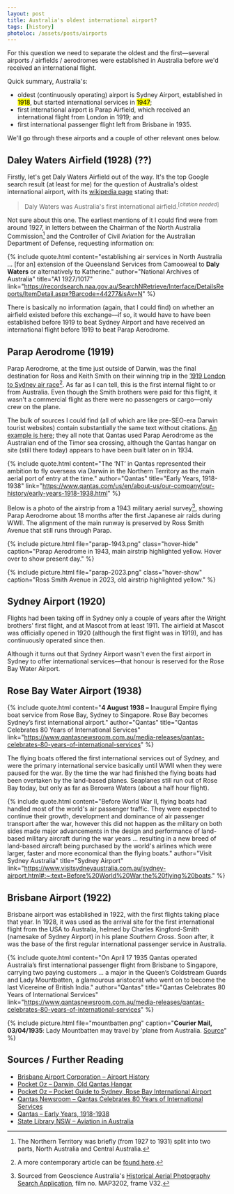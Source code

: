 ```yaml
---
layout: post
title: Australia's oldest international airport?
tags: [history]
photoloc: /assets/posts/airports
---
```


For this question we need to separate the oldest and the first––several airports / airfields / aerodromes were established in Australia before we'd received an international flight. 

Quick summary, Australia's:
- oldest (continuously operating) airport is Sydney Airport, established in <mark>1918</mark>, but started international services in <mark>1947</mark>;
- first international airport is Parap Airfield, which received an international flight from London in 1919; and
- first international passenger flight left from Brisbane in 1935.

We'll go through these airports and a couple of other relevant ones below.

## Daley Waters Airfield (1928) (??)
Firstly, let's get Daly Waters Airfield out of the way. It's the top Google search result (at least for me) for the question of Australia's oldest international airport, with its [wikipedia page](https://en.wikipedia.org/wiki/Daly_Waters_Airfield) stating that: 

> Daly Waters was Australia's first international airfield.<sup>[*citation needed*]</sup>

Not sure about this one. The earliest mentions of it I could find were from around 1927, in letters between the Chairman of the North Australia Commission[^1] and the Controller of Civil Aviation for the Australian Department of Defense, requesting information on: 

{% include quote.html 
content="establishing air services in North Australia ... [for an] extension of the Queensland Services from Camooweal to <strong>Daly Waters</strong> or alternatively to Katherine."
author="National Archives of Australia" title="A1 1927/1017"
link="https://recordsearch.naa.gov.au/SearchNRetrieve/Interface/DetailsReports/ItemDetail.aspx?Barcode=44277&isAv=N"
%}

There is basically no information (again, that I could find) on whether an airfield existed before this exchange––if so, it would have to have been established before 1919 to beat Sydney Airport and have received an international flight before 1919 to beat Parap Aerodrome. 

## Parap Aerodrome (1919)
  
Parap Aerodrome, at the time just outside of Darwin, was the final destination for Ross and Keith Smith on their winning trip in the [1919 London to Sydney air race](https://en.wikipedia.org/wiki/1919_England_to_Australia_flight)[^2]. As far as I can tell, this is the first internal flight to or from Australia. Even though the Smith brothers were paid for this flight, it wasn't a commercial flight as there were no passengers or cargo––only crew on the plane. 

The bulk of sources I could find (all of which are like pre-SEO-era Darwin tourist websites) contain substantially the same text without citations. [An example is here](https://www.australiaforeveryone.com.au/files/darwin/old-qantas-hangar.html#:~:text=Qantas%20Empire%20Airways%20used%20the%20aerodrome%20as%20their%20Australian%20departure%20point%20and%20landfall%20for%20the%20long%20Timor%20Sea%20crossing.); they all note that Qantas used Parap Aerodrome as the Australian end of the Timor sea crossing, although the Qantas hangar on site (still there today) appears to have been built later on in 1934.

{% include quote.html 
content="The ‘NT’ in Qantas represented their ambition to fly overseas via Darwin in the Northern Territory as the main aerial port of entry at the time."
author="Qantas" title="Early Years, 1918-1938"
link="https://www.qantas.com/us/en/about-us/our-company/our-history/early-years-1918-1938.html"
%}

Below is a photo of the airstrip from a 1943 military aerial survey[^3], showing Parap Aerodrome about 18 months after the first Japanese air raids during WWII. The alignment of the main runway is preserved by Ross Smith Avenue that still runs through Parap. 

<div class="hover">
{% include picture.html
   file="parap-1943.png"
   class="hover-hide"
   caption="Parap Aerodrome in 1943, main airstrip highlighted yellow. Hover over to show present day."
%}

{% include picture.html
   file="parap-2023.png"
   class="hover-show"
   caption="Ross Smith Avenue in 2023, old airstrip highlighted yellow."
%}
</div>

## Sydney Airport (1920)

Flights had been taking off in Sydney only a couple of years after the Wright brothers' first flight, and at Mascot from at least 1911. The airfield at Mascot was officially opened in 1920 (although the first flight was in 1919), and has continuously operated since then.

Although it turns out that Sydney Airport wasn't even the first airport in Sydney to offer international services––that honour is reserved for the Rose Bay Water Airport.

## Rose Bay Water Airport (1938) 

{% include quote.html 
content="<strong>4 August 1938 –</strong> Inaugural Empire flying boat service from Rose Bay, Sydney to Singapore. Rose Bay becomes Sydney’s first international airport."
author="Qantas" title="Qantas Celebrates 80 Years of International Services"
link="https://www.qantasnewsroom.com.au/media-releases/qantas-celebrates-80-years-of-international-services"
%}

The flying boats offered the first international services out of Sydney, and were the primary international service basically until WWII when they were paused for the war. By the time the war had finished the flying boats had been overtaken by the land-based planes. Seaplanes still run out of Rose Bay today, but only as far as Berowra Waters (about a half hour flight). 

{% include quote.html 
content="Before World War II, flying boats had handled most of the world's air passenger traffic. They were expected to continue their growth, development and dominance of air passenger transport after the war, however this did not happen as the military on both sides made major advancements in the design and performance of land-based military aircraft during the war years ... resulting in a new breed of land-based aircraft being purchased by the world's airlines which were larger, faster and more economical than the flying boats."
author="Visit Sydney Australia" title="Sydney Airport"
link="https://www.visitsydneyaustralia.com.au/sydney-airport.html#:~:text=Before%20World%20War,the%20flying%20boats."
%}

## Brisbane Airport (1922)

Brisbane airport was established in 1922, with the first flights taking place that year. In 1928, it was used as the arrival site for the first international flight from the USA to Australia, helmed by Charles Kingford-Smith (namesake of Sydney Airport) in his plane *Southern Cross*. Soon after, it was the base of the first regular international passenger service in Australia. 

{% include quote.html 
content="On April 17 1935 Qantas operated Australia’s first international passenger flight from Brisbane to Singapore, carrying two paying customers ... a major in the Queen’s Coldstream Guards and Lady Mountbatten, a glamourous aristocrat who went on to become the last Vicereine of British India."
author="Qantas" title="Qantas Celebrates 80 Years of International Services"
link="https://www.qantasnewsroom.com.au/media-releases/qantas-celebrates-80-years-of-international-services"
%}

{% include picture.html
   file="mountbatten.png"
   caption="<strong>Courier Mail, 03/04/1935</strong>: Lady Mountbatten may travel by 'plane from Australia. <a href='https://trove.nla.gov.au/newspaper/article/35880834'>Source</a>"
%}


## Sources / Further Reading

- [Brisbane Airport Corporation – Airport History](https://www.bne.com.au/corporate/about/airport-history)
- [Pocket Oz – Darwin, Old Qantas Hangar](https://www.australiaforeveryone.com.au/files/darwin/old-qantas-hangar.html)
- [Pocket Oz – Pocket Guide to Sydney, Rose Bay International Airport](http://www.visitsydneyaustralia.com.au/lost-rose-bay-flying.html)
- [Qantas Newsroom – Qantas Celebrates 80 Years of International Services](https://www.qantasnewsroom.com.au/media-releases/qantas-celebrates-80-years-of-international-services/)
- [Qantas – Early Years, 1918-1938](https://www.qantas.com/us/en/about-us/our-company/our-history/early-years-1918-1938.html)
- [State Library NSW – Aviation in Australia](https://www.sl.nsw.gov.au/stories/aviation-australia/qantas-passenger-flight-australia)



[^1]: The Northern Territory was briefly (from 1927 to 1931) split into two parts, North Australia and Central Australia. 
[^2]: A more contemporary article can be [found here](http://www.airwaysmuseum.com/Downloads/First%20to%20Australia.pdf).
[^3]: Sourced from Geoscience Australia's [Historical Aerial Photography Search Application](https://aerialphotography-geoscience-au.hub.arcgis.com/), film no. MAP3202, frame V32.